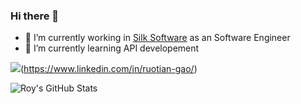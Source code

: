 ### Hi there 👋

- 🔭 I’m currently working in [Silk Software](https://www.silksoftware.com/) as an Software Engineer
- 🌱 I’m currently learning API developement

<img src="https://img.shields.io/badge/LinkedIn-0077B5?style=plastic&logo=linkedin&logoColor=white" url=https://www.linkedin.com/in/ruotian-gao/ />(https://www.linkedin.com/in/ruotian-gao/)
              
![Roy's GitHub Stats](https://github-readme-stats.vercel.app/api?username=RoyGRT)

<!--
**RoyGRT/RoyGRT** is a ✨ _special_ ✨ repository because its `README.md` (this file) appears on your GitHub profile.

Here are some ideas to get you started:



-->
